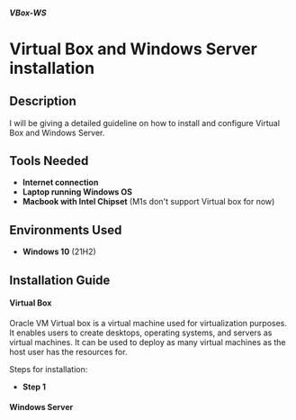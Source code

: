 ##### VBox-WS
<h1>Virtual Box and Windows Server installation</h1>

<h2>Description</h2>

I will be giving a detailed guideline on how to install and configure Virtual Box and Windows Server.

 

<h2>Tools Needed</h2>

- <b>Internet connection</b>
- <b>Laptop running Windows OS</b>
- <b>Macbook with Intel Chipset</b> (M1s don't support Virtual box for now)

<h2>Environments Used</h2>

- <b>Windows 10</b> (21H2)


<h2>Installation Guide</h2>

<h4>Virtual Box</h4>

Oracle VM Virtual box is a virtual machine used for virtualization purposes. It enables users to create desktops, operating systems, and servers as virtual machines. It can be used to deploy as many virtual machines as the host user has the resources for.

Steps for installation:
- <b>Step 1</b>

<h4>Windows Server</h4>
